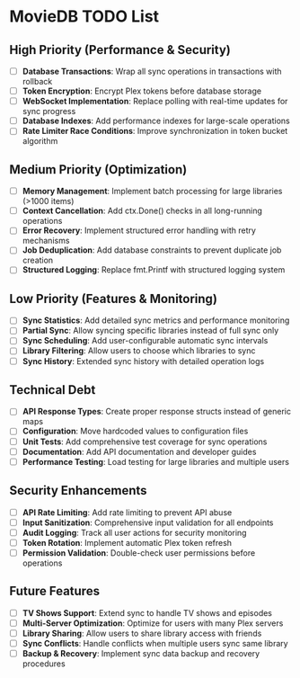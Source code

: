 # MovieDB TODO List

## High Priority (Performance & Security)
- [ ] **Database Transactions**: Wrap all sync operations in transactions with rollback
- [ ] **Token Encryption**: Encrypt Plex tokens before database storage
- [ ] **WebSocket Implementation**: Replace polling with real-time updates for sync progress
- [ ] **Database Indexes**: Add performance indexes for large-scale operations
- [ ] **Rate Limiter Race Conditions**: Improve synchronization in token bucket algorithm

## Medium Priority (Optimization)
- [ ] **Memory Management**: Implement batch processing for large libraries (>1000 items)
- [ ] **Context Cancellation**: Add ctx.Done() checks in all long-running operations
- [ ] **Error Recovery**: Implement structured error handling with retry mechanisms
- [ ] **Job Deduplication**: Add database constraints to prevent duplicate job creation
- [ ] **Structured Logging**: Replace fmt.Printf with structured logging system

## Low Priority (Features & Monitoring)
- [ ] **Sync Statistics**: Add detailed sync metrics and performance monitoring
- [ ] **Partial Sync**: Allow syncing specific libraries instead of full sync only
- [ ] **Sync Scheduling**: Add user-configurable automatic sync intervals
- [ ] **Library Filtering**: Allow users to choose which libraries to sync
- [ ] **Sync History**: Extended sync history with detailed operation logs

## Technical Debt
- [ ] **API Response Types**: Create proper response structs instead of generic maps
- [ ] **Configuration**: Move hardcoded values to configuration files
- [ ] **Unit Tests**: Add comprehensive test coverage for sync operations
- [ ] **Documentation**: Add API documentation and developer guides
- [ ] **Performance Testing**: Load testing for large libraries and multiple users

## Security Enhancements
- [ ] **API Rate Limiting**: Add rate limiting to prevent API abuse
- [ ] **Input Sanitization**: Comprehensive input validation for all endpoints
- [ ] **Audit Logging**: Track all user actions for security monitoring
- [ ] **Token Rotation**: Implement automatic Plex token refresh
- [ ] **Permission Validation**: Double-check user permissions before operations

## Future Features
- [ ] **TV Shows Support**: Extend sync to handle TV shows and episodes
- [ ] **Multi-Server Optimization**: Optimize for users with many Plex servers
- [ ] **Library Sharing**: Allow users to share library access with friends
- [ ] **Sync Conflicts**: Handle conflicts when multiple users sync same library
- [ ] **Backup & Recovery**: Implement sync data backup and recovery procedures